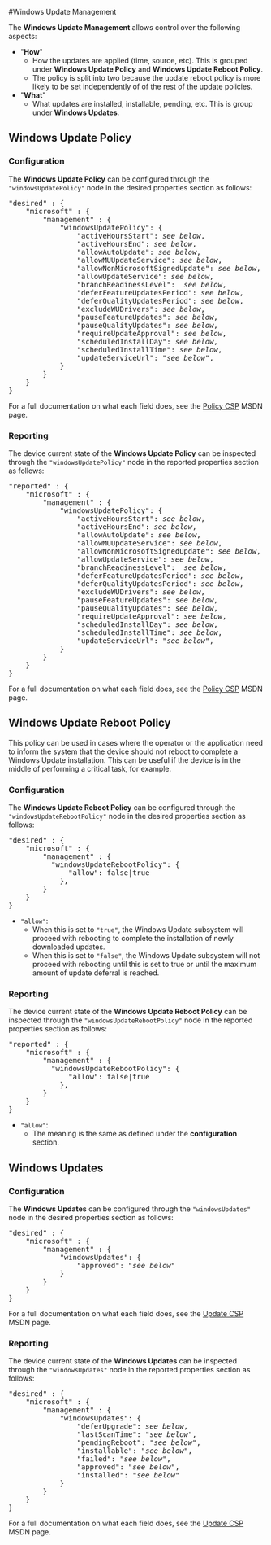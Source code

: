 #Windows Update Management

The **Windows Update Management** allows control over the following aspects:

- "**How**"
  - How the updates are applied (time, source, etc). This is grouped under **Windows Update Policy** and **Windows Update Reboot Policy**.
  - The policy is split into two because the update reboot policy is more likely to be set independently of of the rest of the update policies.
- "**What**"
  - What updates are installed, installable, pending, etc. This is group under **Windows Updates**.

## Windows Update Policy

### Configuration

The **Windows Update Policy** can be configured through the ```"windowsUpdatePolicy"``` node in the desired properties section as follows:

<pre>
"desired" : {
    "microsoft" : {
        "management" : {
            "windowsUpdatePolicy": {
                "activeHoursStart": <i>see below</i>,
                "activeHoursEnd": <i>see below</i>,
                "allowAutoUpdate": <i>see below</i>,
                "allowMUUpdateService": <i>see below</i>,
                "allowNonMicrosoftSignedUpdate": <i>see below</i>,
                "allowUpdateService": <i>see below</i>,
                "branchReadinessLevel":  <i>see below</i>,
                "deferFeatureUpdatesPeriod": <i>see below</i>,
                "deferQualityUpdatesPeriod": <i>see below</i>,
                "excludeWUDrivers": <i>see below</i>,
                "pauseFeatureUpdates": <i>see below</i>,
                "pauseQualityUpdates": <i>see below</i>,
                "requireUpdateApproval": <i>see below</i>,
                "scheduledInstallDay": <i>see below</i>,
                "scheduledInstallTime": <i>see below</i>,
                "updateServiceUrl": "<i>see below</i>",
            }
        }
    }
}
</pre>

For a full documentation on what each field does, see the [Policy CSP](https://msdn.microsoft.com/en-us/windows/hardware/commercialize/customize/mdm/policy-configuration-service-provider) MSDN page.

### Reporting

The device current state of the **Windows Update Policy** can be inspected through the ```"windowsUpdatePolicy"``` node in the reported properties section as follows:

<pre>
"reported" : {
    "microsoft" : {
        "management" : {
            "windowsUpdatePolicy": {
                "activeHoursStart": <i>see below</i>,
                "activeHoursEnd": <i>see below</i>,
                "allowAutoUpdate": <i>see below</i>,
                "allowMUUpdateService": <i>see below</i>,
                "allowNonMicrosoftSignedUpdate": <i>see below</i>,
                "allowUpdateService": <i>see below</i>,
                "branchReadinessLevel":  <i>see below</i>,
                "deferFeatureUpdatesPeriod": <i>see below</i>,
                "deferQualityUpdatesPeriod": <i>see below</i>,
                "excludeWUDrivers": <i>see below</i>,
                "pauseFeatureUpdates": <i>see below</i>,
                "pauseQualityUpdates": <i>see below</i>,
                "requireUpdateApproval": <i>see below</i>,
                "scheduledInstallDay": <i>see below</i>,
                "scheduledInstallTime": <i>see below</i>,
                "updateServiceUrl": "<i>see below</i>",
            }
        }
    }
}
</pre>

For a full documentation on what each field does, see the [Policy CSP](https://msdn.microsoft.com/en-us/windows/hardware/commercialize/customize/mdm/policy-configuration-service-provider) MSDN page.

## Windows Update Reboot Policy

This policy can be used in cases where the operator or the application need to inform the system that the device should not reboot to complete a Windows Update installation. This can be useful if the device is in the middle of performing a critical task, for example.

### Configuration

The **Windows Update Reboot Policy** can be configured through the ```"windowsUpdateRebootPolicy"``` node in the desired properties section as follows:

<pre>
"desired" : {
    "microsoft" : {
        "management" : {
          "windowsUpdateRebootPolicy": {
              "allow": false|true
            },
        }
    }
}
</pre>

- ```"allow"```:
  - When this is set to ```"true"```, the Windows Update subsystem will proceed with rebooting to complete the installation of newly downloaded updates.
  - When this is set to ```"false"```, the Windows Update subsystem will not proceed with rebooting until this is set to true or until the maximum amount of update deferral is reached.

### Reporting

The device current state of the **Windows Update Reboot Policy** can be inspected through the ```"windowsUpdateRebootPolicy"``` node in the reported properties section as follows:

<pre>
"reported" : {
    "microsoft" : {
        "management" : {
          "windowsUpdateRebootPolicy": {
              "allow": false|true
            },
        }
    }
}
</pre>

- ```"allow"```:
  - The meaning is the same as defined under the **configuration** section.

## Windows Updates

### Configuration

The **Windows Updates** can be configured through the ```"windowsUpdates"``` node in the desired properties section as follows:

<pre>
"desired" : {
    "microsoft" : {
        "management" : {
            "windowsUpdates": {
                "approved": "<i>see below</i>"
            }
        }
    }
}
</pre>

For a full documentation on what each field does, see the [Update CSP](https://msdn.microsoft.com/en-us/windows/hardware/commercialize/customize/mdm/update-csp) MSDN page.

### Reporting

The device current state of the **Windows Updates** can be inspected through the ```"windowsUpdates"``` node in the reported properties section as follows:

<pre>
"desired" : {
    "microsoft" : {
        "management" : {
            "windowsUpdates": {
                "deferUpgrade": <i>see below</i>,
                "lastScanTime": "<i>see below</i>",
                "pendingReboot": "<i>see below</i>",
                "installable": "<i>see below</i>",
                "failed": "<i>see below</i>",
                "approved": "<i>see below</i>",
                "installed": "<i>see below</i>"
            }
        }
    }
}
</pre>

For a full documentation on what each field does, see the [Update CSP](https://msdn.microsoft.com/en-us/windows/hardware/commercialize/customize/mdm/update-csp) MSDN page.
